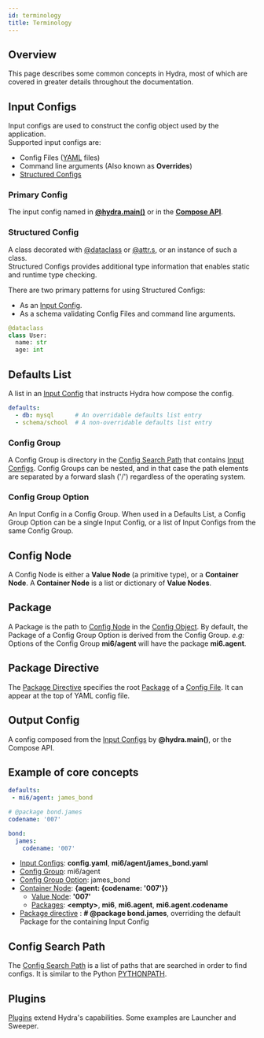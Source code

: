 ```yaml
---
id: terminology
title: Terminology
---
```

## Overview
This page describes some common concepts in Hydra, most of which are covered in greater details throughout the documentation.

## Input Configs
Input configs are used to construct the config object used by the application.  
Supported input configs are:
- Config Files ([YAML](https://yaml.org/) files)
- Command line arguments (Also known as **Overrides**)
- [Structured Configs](#structured-config)

### Primary Config
The input config named in [**@hydra.main()**](../tutorials/basic/your_first_app/1_simple_cli.md) or in 
the [**Compose API**](../experimental/hydra_compose.md).  


### Structured Config

A class decorated with [@dataclass](https://docs.python.org/3/library/dataclasses.html) or [@attr.s](https://www.attrs.org/en/stable/), or an instance of such a class.   
Structured Configs provides additional type information that enables static and runtime type checking.

There are two primary patterns for using Structured Configs:
- As an [Input Config](#input-configs).
- As a schema validating Config Files and command line arguments.

```python title="Example Schema"
@dataclass
class User:
  name: str
  age: int
```

## Defaults List
A list in an [Input Config](#input-configs) that instructs Hydra how compose the config. 
```yaml title="Defaults List in a YAML config"
defaults:
  - db: mysql      # An overridable defaults list entry
  - schema/school  # A non-overridable defaults list entry
```

### Config Group
A Config Group is directory in the [Config Search Path](#config-search-path) that contains [Input Configs](#input-configs).
Config Groups can be nested, and in that case the path elements are separated by a forward slash ('/') regardless of the operating system.


### Config Group Option
An Input Config in a Config Group. When used in a Defaults List, a Config Group Option can be a single Input Config, or a list of Input Configs from the same Config Group. 

## Config Node
A Config Node is either a **Value Node** (a primitive type), or a **Container Node**.  A **Container Node** is a list or dictionary of **Value Nodes**.

## Package
A Package is the path to [Config Node](#config-node) in the [Config Object](#output-config-object).
By default, the Package of a Config Group Option is derived from the Config Group.
*e.g:* Options of the Config Group **mi6/agent** will have the package **mi6.agent**.


## Package Directive
The [Package Directive](overriding_packages.md#overriding-the-package-via-the-package-directive) specifies the root [Package](#package) of a [Config File](#input-configs). It can appear at the top of YAML config file.

## Output Config
A config composed from the [Input Configs](#input-configs) by **@hydra.main()**, or the Compose API.

## Example of core concepts

<div className="row">
<div className="col col--4">

```yaml title="config.yaml"
defaults:
 - mi6/agent: james_bond

```

</div>

<div className="col col--4">

```yaml title="mi6/agent/james_bond.yaml" {1}
# @package bond.james
codename: '007'

```

</div>
<div className="col col--4">

```yaml title="Output config" {1,2}
bond:
  james:
    codename: '007'
```
</div>
</div>

- [Input Configs](#input-configs): **config.yaml**, **mi6/agent/james_bond.yaml**
- [Config Group](#config-group): mi6/agent
- [Config Group Option](#config-group-option): james_bond
- [Container Node](#config-node): **{agent: {codename: '007'}}**
    - [Value Node](#config-node): **'007'**
    - [Packages](#package): **<empty\>**, **mi6**, **mi6.agent**, **mi6.agent.codename**
- [Package directive](#package-directive) : **# @package bond.james**, overriding the default Package for the containing Input Config 

 
## Config Search Path
The [Config Search Path](search_path.md) is a list of paths that are searched in order to find configs. It is similar to
the Python [PYTHONPATH](https://docs.python.org/3/using/cmdline.html#envvar-PYTHONPATH).

## Plugins
[Plugins](plugins.md) extend Hydra's capabilities. Some examples are Launcher and Sweeper.